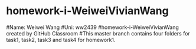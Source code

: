 # homework-i-WeiweiVivianWang
#Name: Weiwei Wang
#Uni: ww2439
#homework-i-WeiweiVivianWang created by GitHub Classroom
#This master branch contains four folders for task1, task2, task3 and task4 for homework1.
